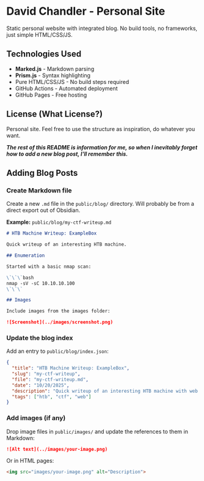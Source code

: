 # David Chandler - Personal Site

Static personal website with integrated blog. No build tools, no frameworks, just simple HTML/CSS/JS.

## Technologies Used

- **Marked.js** - Markdown parsing
- **Prism.js** - Syntax highlighting
- Pure HTML/CSS/JS - No build steps required
- GitHub Actions - Automated deployment
- GitHub Pages - Free hosting

## License (What License?)

Personal site. Feel free to use the structure as inspiration, do whatever you want.


***The rest of this README is information for me, so when I inevitably forget how to add a new blog post, I'll remember this.***

## Adding Blog Posts

### Create Markdown file

Create a new `.md` file in the `public/blog/` directory. Will probably be from a direct export out of Obsidian.

**Example:** `public/blog/my-ctf-writeup.md`

```markdown
# HTB Machine Writeup: ExampleBox

Quick writeup of an interesting HTB machine.

## Enumeration

Started with a basic nmap scan:

\`\`\`bash
nmap -sV -sC 10.10.10.100
\`\`\`

## Images

Include images from the images folder:

![Screenshot](../images/screenshot.png)
```

### Update the blog index

Add an entry to `public/blog/index.json`:

```json
{
  "title": "HTB Machine Writeup: ExampleBox",
  "slug": "my-ctf-writeup",
  "file": "my-ctf-writeup.md",
  "date": "10/20/2025",
  "description": "Quick writeup of an interesting HTB machine with web exploitation.",
  "tags": ["htb", "ctf", "web"]
}
```

### Add images (if any)

Drop image files in `public/images/` and update the references to them in Markdown:

```markdown
![Alt text](../images/your-image.png)
```

Or in HTML pages:
```html
<img src="images/your-image.png" alt="Description">
```

